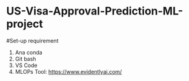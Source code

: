 # US-Visa-Approval-Prediction-ML-project

#Set-up requirement
1. Ana conda
2. Git bash
3. VS Code
4. MLOPs Tool: https://www.evidentlyai.com/
